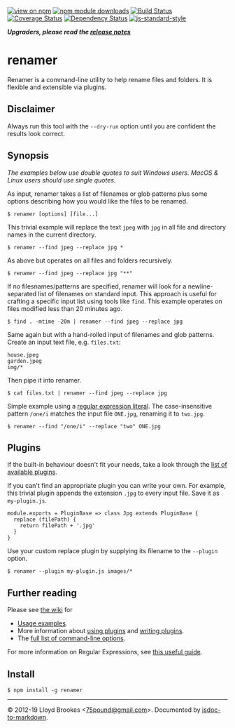 [![view on npm](http://img.shields.io/npm/v/renamer.svg)](https://www.npmjs.org/package/renamer)
[![npm module downloads](http://img.shields.io/npm/dt/renamer.svg)](https://www.npmjs.org/package/renamer)
[![Build Status](https://travis-ci.org/75lb/renamer.svg?branch=master)](https://travis-ci.org/75lb/renamer?branch=master)
[![Coverage Status](https://coveralls.io/repos/github/75lb/renamer/badge.svg?branch=master)](https://coveralls.io/github/75lb/renamer?branch=master)
[![Dependency Status](https://david-dm.org/75lb/renamer.svg)](https://david-dm.org/75lb/renamer)
[![js-standard-style](https://img.shields.io/badge/code%20style-standard-brightgreen.svg)](https://github.com/feross/standard)

***Upgraders, please read the [release notes](https://github.com/75lb/renamer/releases)***

# renamer
Renamer is a command-line utility to help rename files and folders. It is flexible and extensible via plugins.

## Disclaimer

Always run this tool with the `--dry-run` option until you are confident the results look correct.

## Synopsis

_The examples below use double quotes to suit Windows users. MacOS & Linux users should use single quotes._


As input, renamer takes a list of filenames or glob patterns plus some options describing how you would like the files to be renamed.

```
$ renamer [options] [file...]
```

This trivial example will replace the text `jpeg` with `jpg` in all file and directory names in the current directory.

```
$ renamer --find jpeg --replace jpg *
```

As above but operates on all files and folders recursively.

```
$ renamer --find jpeg --replace jpg "**"
```

If no filesnames/patterns are specified, renamer will look for a newline-separated list of filenames on standard input. This approach is useful for crafting a specific input list using tools like `find`. This example operates on files modified less than 20 minutes ago.

```
$ find . -mtime -20m | renamer --find jpeg --replace jpg
```

Same again but with a hand-rolled input of filenames and glob patterns. Create an input text file, e.g. `files.txt`:

```
house.jpeg
garden.jpeg
img/*
```

Then pipe it into renamer.

```
$ cat files.txt | renamer --find jpeg --replace jpg
```

Simple example using a [regular expression literal](https://developer.mozilla.org/en-US/docs/Web/JavaScript/Guide/Regular_Expressions). The case-insensitive pattern `/one/i` matches the input file `ONE.jpg`, renaming it to `two.jpg`.

```
$ renamer --find "/one/i" --replace "two" ONE.jpg
```

## Plugins

If the built-in behaviour doesn't fit your needs, take a look through the [list of available plugins](https://npms.io/search?q=keywords%3Arenamer-plugin).

If you can't find an appropriate plugin you can write your own. For example, this trivial plugin appends the extension `.jpg` to every input file. Save it as `my-plugin.js`.

```
module.exports = PluginBase => class Jpg extends PluginBase {
  replace (filePath) {
    return filePath + '.jpg'
  }
}
```

Use your custom replace plugin by supplying its filename to the `--plugin` option.

```
$ renamer --plugin my-plugin.js images/*
```

## Further reading

Please see [the wiki](https://github.com/75lb/renamer/wiki) for

* [Usage examples](https://github.com/75lb/renamer/wiki/examples).
*  More information about [using plugins](https://github.com/75lb/renamer/wiki/How-to-use-renamer-plugins) and [writing plugins](https://github.com/75lb/renamer/wiki/How-to-write-a-renamer-plugin).
* The [full list of command-line options](https://github.com/75lb/renamer/wiki/Renamer-CLI-docs).

For more information on Regular Expressions, see [this useful guide](https://developer.mozilla.org/en/docs/Web/JavaScript/Guide/Regular_Expressions).

## Install

```
$ npm install -g renamer
```

* * *

&copy; 2012-19 Lloyd Brookes \<75pound@gmail.com\>. Documented by [jsdoc-to-markdown](https://github.com/75lb/jsdoc-to-markdown).
